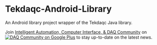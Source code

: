 Tekdaqc-Android-Library
=======================

An Android library project wrapper of the Tekdaqc Java library.

Join [Intelligent Automation, Computer Interface, & DAQ Community](https://plus.google.com/u/0/communities/109351353187504550254) on [![DAQ Community on Google Plus](https://ssl.gstatic.com/images/icons/gplus-32.png)](https://plus.google.com/u/0/communities/109351353187504550254) to stay up-to-date on the latest news.
